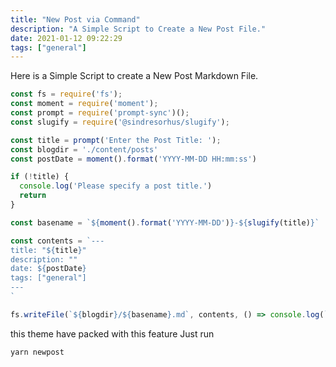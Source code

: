 ```yaml
---
title: "New Post via Command"
description: "A Simple Script to Create a New Post File."
date: 2021-01-12 09:22:29
tags: ["general"]
---
```


Here is a Simple Script to create a New Post Markdown File.

```js
const fs = require('fs');
const moment = require('moment');
const prompt = require('prompt-sync')();
const slugify = require('@sindresorhus/slugify');

const title = prompt('Enter the Post Title: ');
const blogdir = './content/posts'
const postDate = moment().format('YYYY-MM-DD HH:mm:ss')

if (!title) {
  console.log('Please specify a post title.')
  return
}

const basename = `${moment().format('YYYY-MM-DD')}-${slugify(title)}`

const contents = `---
title: "${title}"
description: ""
date: ${postDate}
tags: ["general"]
---
`

fs.writeFile(`${blogdir}/${basename}.md`, contents, () => console.log(`✔ Created ${blogdir}/${basename}.md`));

```

this theme have packed with this feature Just run

```bash
yarn newpost
```
